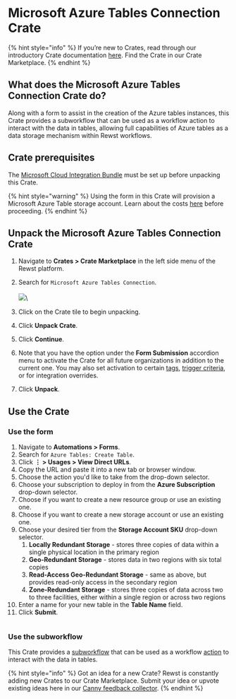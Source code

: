 # Microsoft Azure Tables Connection Crate

{% hint style="info" %}
If you’re new to Crates, read through our introductory Crate documentation [here](https://docs.rewst.help/prebuilt-automations/crates). Find the Crate in our Crate Marketplace.
{% endhint %}

## What does the Microsoft Azure Tables Connection Crate do?

Along with a form to assist in the creation of the Azure tables instances, this Crate provides a subworkflow that can be used as a workflow action to interact with the data in tables, allowing full capabilities of Azure tables as a data storage mechanism within Rewst workflows.

## Crate prerequisites

The [Microsoft Cloud Integration Bundle](../../configuration/integrations/integration-guides/microsoft-cloud-integration-bundle/) must be set up before unpacking this Crate.

{% hint style="warning" %}
Using the form in this Crate will provision a Microsoft Azure Table storage account. Learn about the costs [here](https://azure.microsoft.com/en-us/pricing/details/storage/tables/) before proceeding.
{% endhint %}

## Unpack the Microsoft Azure Tables Connection Crate

1. Navigate to **Crates > Crate Marketplace** in the left side menu of the Rewst platform.
2. Search for `Microsoft Azure Tables Connection`.\
   \
   ![](<../../../.gitbook/assets/Screenshot 2025-09-26 at 11.14.31 AM.png>)\

3. Click on the Crate tile to begin unpacking.
4. Click **Unpack Crate**.
5. Click **Continue**.&#x20;
6. Note that you have the option under the **Form Submission** accordion menu to activate the Crate for all future organizations in addition to the current one. You may also set activation to certain [tags](https://docs.rewst.help/documentation/settings/tags-in-rewst), [trigger criteria](https://docs.rewst.help/documentation/automations/intro-to-triggers/trigger-criteria), or for integration overrides.
7. Click **Unpack**.&#x20;

## Use the Crate

### Use the form

1. Navigate to **Automations > Forms**.
2. Search for `Azure Tables: Create Table`.
3. Click **⋮ > Usages > View Direct URLs**.
4. Copy the URL and paste it into a new tab or browser window.
5. Choose the action you'd like to take from the drop-down selector.&#x20;
6. Choose your subscription to deploy in from the **Azure Subscription** drop-down selector.
7. Choose if you want to create a new resource group or use an existing one.
8. Choose if you want to create a new storage account or use an existing one.
9. Choose your desired tier from the **Storage Account SKU** drop-down selector.
   1. **Locally Redundant Storage** - stores three copies of data within a single physical location in the primary region
   2. **Geo-Redundant Storage** - stores data in two regions with six total copies
   3. **Read-Access Geo-Redundant Storage** - same as above, but provides read-only access in the secondary region
   4. **Zone-Redundant Storage** - stores three copies of data across two to three facilities, either within a single region or across two regions
10. Enter a name for your new table in the **Table Name** field.
11. Click **Submit**.

<figure><img src="../../../.gitbook/assets/Screenshot 2025-09-26 at 11.19.59 AM.png" alt=""><figcaption></figcaption></figure>

### Use the subworkflow

This Crate provides a [subworkflow](../../automations/subworkflows/) that can be used as a workflow [action](../../automations/actions-in-rewst/) to interact with the data in tables.

{% hint style="info" %}
Got an idea for a new Crate? Rewst is constantly adding new Crates to our Crate Marketplace. Submit your idea or upvote existing ideas here in our [Canny feedback collector](https://rewst.canny.io/crates).
{% endhint %}
